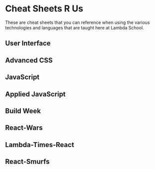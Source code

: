 # Cheat Sheets R Us
These are cheat sheets that you can reference when using the various technologies and languages that are taught here at Lambda School.

## User Interface

## Advanced CSS

## JavaScript

## Applied JavaScript

## Build Week

## React-Wars

## Lambda-Times-React

## React-Smurfs